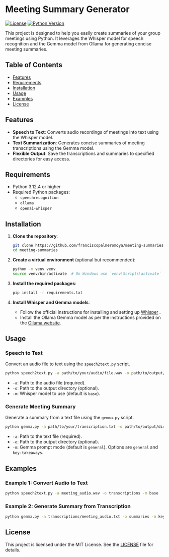 # Meeting Summary Generator

[![License](https://img.shields.io/badge/license-MIT-blue.svg)](https://opensource.org/licenses/MIT)
[![Python Version](https://img.shields.io/badge/python-%3E%3D3.12-blue.svg)](https://www.python.org/downloads/release)


This project is designed to help you easily create summaries of your group meetings using Python. It leverages the Whisper model for speech recognition and the Gemma model from Ollama for generating concise meeting summaries.

## Table of Contents

- [Features](#features)
- [Requirements](#requirements)
- [Installation](#installation)
- [Usage](#usage)
- [Examples](#examples)
- [License](#license)

## Features

- **Speech to Text**: Converts audio recordings of meetings into text using the Whisper model.
- **Text Summarization**: Generates concise summaries of meeting transcriptions using the Gemma model.
- **Flexible Output**: Save the transcriptions and summaries to specified directories for easy access.

## Requirements

- Python 3.12.4 or higher
- Required Python packages:
  - `speechrecognition`
  - `ollama`
  - `openai-whisper`

## Installation

1. **Clone the repository**:
    ```sh
    git clone https://github.com/franciscopalmeromoya/meeting-summaries.git
    cd meeting-summaries
    ```

2. **Create a virtual environment** (optional but recommended):
    ```sh
    python -m venv venv
    source venv/bin/activate  # On Windows use `venv\Scripts\activate`
    ```

3. **Install the required packages**:
    ```sh
    pip install -r requirements.txt
    ```

4. **Install Whisper and Gemma models**:
    - Follow the official instructions for installing and setting up [Whisper](https://github.com/openai/whisper) .
    - Install the Ollama Gemma model as per the instructions provided on the [Ollama website](https://ollama.com/).

## Usage

### Speech to Text

Convert an audio file to text using the `speech2text.py` script.

```sh
python speech2text.py -a path/to/your/audio/file.wav -o path/to/output/directory -m base
```

- `-a`: Path to the audio file (required).
- `-o`: Path to the output directory (optional).
- `-m`: Whisper model to use (default is `base`).

### Generate Meeting Summary

Generate a summary from a text file using the `gemma.py` script.

```sh
python gemma.py -a path/to/your/transcription.txt -o path/to/output/directory -m general
```

- `-a`: Path to the text file (required).
- `-o`: Path to the output directory (optional).
- `-m`: Gemma prompt mode (default is `general`). Options are `general` and `key-takeaways`.

## Examples

### Example 1: Convert Audio to Text

```sh
python speech2text.py -a meeting_audio.wav -o transcriptions -m base
```

### Example 2: Generate Summary from Transcription

```sh
python gemma.py -a transcriptions/meeting_audio.txt -o summaries -m key-takeaways
```

## License

This project is licensed under the MIT License. See the [LICENSE](LICENSE) file for details.
